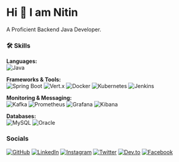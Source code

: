 Hi 👋 I am Nitin
============================

A Proficient Backend Java Developer.

### 🛠️ Skills

**Languages:**  
![Java](https://img.shields.io/badge/Java-%23ED8B00.svg?style=for-the-badge&logo=java&logoColor=white)

**Frameworks & Tools:**  
![Spring Boot](https://img.shields.io/badge/Spring_Boot-6DB33F?style=for-the-badge&logo=spring-boot&logoColor=white)
![Vert.x](https://img.shields.io/badge/Vert.x-005F9E?style=for-the-badge&logo=react&logoColor=white)
![Docker](https://img.shields.io/badge/Docker-2496ED?style=for-the-badge&logo=docker&logoColor=white)
![Kubernetes](https://img.shields.io/badge/Kubernetes-326CE5?style=for-the-badge&logo=kubernetes&logoColor=white)
![Jenkins](https://img.shields.io/badge/Jenkins-D24939?style=for-the-badge&logo=jenkins&logoColor=white)

**Monitoring & Messaging:**  
![Kafka](https://img.shields.io/badge/Apache_Kafka-231F20?style=for-the-badge&logo=apachekafka&logoColor=white)
![Prometheus](https://img.shields.io/badge/Prometheus-E6522C?style=for-the-badge&logo=prometheus&logoColor=white)
![Grafana](https://img.shields.io/badge/Grafana-F46800?style=for-the-badge&logo=grafana&logoColor=white)
![Kibana](https://img.shields.io/badge/Kibana-005571?style=for-the-badge&logo=kibana&logoColor=white)

**Databases:**  
![MySQL](https://img.shields.io/badge/MySQL-00000F?style=for-the-badge&logo=mysql&logoColor=white)
![Oracle](https://img.shields.io/badge/Oracle-F80000?style=for-the-badge&logo=oracle&logoColor=white)


### Socials
[![GitHub](https://img.shields.io/badge/GitHub-000?style=for-the-badge&logo=github&logoColor=white)](https://github.com/nky1047)
[![LinkedIn](https://img.shields.io/badge/LinkedIn-0A66C2?style=for-the-badge&logo=linkedin&logoColor=white)](https://www.linkedin.com/in/nky1047)
[![Instagram](https://img.shields.io/badge/Instagram-E4405F?style=for-the-badge&logo=instagram&logoColor=white)](https://www.instagram.com/nitin.yadav_27/)
[![Twitter](https://img.shields.io/badge/Twitter-1DA1F2?style=for-the-badge&logo=twitter&logoColor=white)](https://www.twitter.com/nky1047)
[![Dev.to](https://img.shields.io/badge/Dev.to-000?style=for-the-badge&logo=devdotto&logoColor=white)](https://www.dev.to/nky1047)
[![Facebook](https://img.shields.io/badge/Facebook-1877F2?style=for-the-badge&logo=facebook&logoColor=white)](https://www.facebook.com/nky1047)






